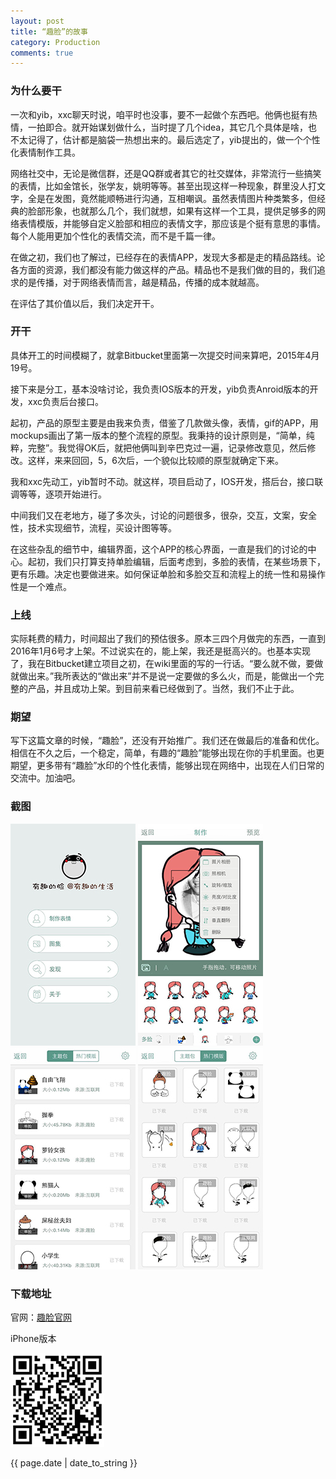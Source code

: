 ```yaml
---
layout: post
title: “趣脸”的故事
category: Production
comments: true
---
```



### 为什么要干

一次和yib，xxc聊天时说，咱平时也没事，要不一起做个东西吧。他俩也挺有热情，一拍即合。就开始谋划做什么，当时提了几个idea，其它几个具体是啥，也不太记得了，估计都是脑袋一热想出来的。最后选定了，yib提出的，做一个个性化表情制作工具。

网络社交中，无论是微信群，还是QQ群或者其它的社交媒体，非常流行一些搞笑的表情，比如金馆长，张学友，姚明等等。甚至出现这样一种现象，群里没人打文字，全是在发图，竟然能顺畅进行沟通，互相嘲讽。虽然表情图片种类繁多，但经典的脸部形象，也就那么几个，我们就想，如果有这样一个工具，提供足够多的网络表情模版，并能够自定义脸部和相应的表情文字，那应该是个挺有意思的事情。每个人能用更加个性化的表情交流，而不是千篇一律。

在做之初，我们也了解过，已经存在的表情APP，发现大多都是走的精品路线。论各方面的资源，我们都没有能力做这样的产品。精品也不是我们做的目的，我们追求的是传播，对于网络表情而言，越是精品，传播的成本就越高。

在评估了其价值以后，我们决定开干。


### 开干

具体开工的时间模糊了，就拿Bitbucket里面第一次提交时间来算吧，2015年4月19号。

接下来是分工，基本没啥讨论，我负责IOS版本的开发，yib负责Anroid版本的开发，xxc负责后台接口。

起初，产品的原型主要是由我来负责，借鉴了几款做头像，表情，gif的APP，用mockups画出了第一版本的整个流程的原型。我秉持的设计原则是，“简单，纯粹，完整”。我觉得OK后，就把他俩叫到辛巴克过一遍，记录修改意见，然后修改。这样，来来回回，5，6次后，一个貌似比较顺的原型就确定下来。

我和xxc先动工，yib暂时不动。就这样，项目启动了，IOS开发，搭后台，接口联调等等，逐项开始进行。

中间我们又在老地方，碰了多次头，讨论的问题很多，很杂，交互，文案，安全性，技术实现细节，流程，买设计图等等。

在这些杂乱的细节中，编辑界面，这个APP的核心界面，一直是我们的讨论的中心。起初，我们只打算支持单脸编辑，后面考虑到，多脸的表情，在某些场景下，更有乐趣。决定也要做进来。如何保证单脸和多脸交互和流程上的统一性和易操作性是一个难点。


### 上线

实际耗费的精力，时间超出了我们的预估很多。原本三四个月做完的东西，一直到2016年1月6号才上架。不过说实在的，能上架，我还是挺高兴的。也基本实现了，我在Bitbucket建立项目之初，在wiki里面的写的一行话。“要么就不做，要做就做出来。”我所表达的“做出来”并不是说一定要做的多么火，而是，能做出一个完整的产品，并且成功上架。到目前来看已经做到了。当然，我们不止于此。

### 期望

写下这篇文章的时候，“趣脸”，还没有开始推广。我们还在做最后的准备和优化。相信在不久之后，一个稳定，简单，有趣的“趣脸”能够出现在你的手机里面。也更期望，更多带有“趣脸”水印的个性化表情，能够出现在网络中，出现在人们日常的交流中。加油吧。

### 截图

![body](/images/funnyface/1.jpg)
![body](/images/funnyface/2.jpg)
![body](/images/funnyface/3.jpg)
![body](/images/funnyface/4.jpg)

### 下载地址

官网：[趣脸官网](http://www.funny-face.cn)

iPhone版本

![body](/images/funnyface/iphone-qr.jpg)


{{ page.date | date_to_string }}
